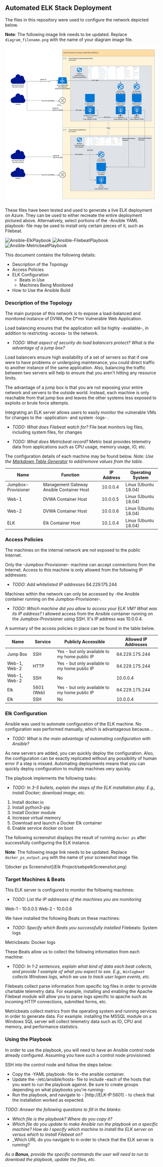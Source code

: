 ## Automated ELK Stack Deployment

The files in this repository were used to configure the network depicted below.

**Note**: The following image link needs to be updated. Replace `diagram_filename.png` with the name of your diagram image file.  

![Unit13-ElkDiagram](Diagrams/13-ElkDiagram.png)

These files have been tested and used to generate a live ELK deployment on Azure. They can be used to either recreate the entire deployment pictured above. Alternatively, select portions of the -Ansible YAML playbook- file may be used to install only certain pieces of it, such as Filebeat.

![Ansible-ElkPlaybook](Ansible/install-elk.yml)
![Ansible-FilebeatPlaybook](Ansible/filebeat-playbook.yml)
![Ansible-MetricbeatPlaybook](Ansible/metricbeat-playbook.yml)

This document contains the following details:
- Description of the Topology
- Access Policies
- ELK Configuration
  - Beats in Use
  - Machines Being Monitored
- How to Use the Ansible Build


### Description of the Topology

The main purpose of this network is to expose a load-balanced and monitored instance of DVWA, the D*mn Vulnerable Web Application.

Load balancing ensures that the application will be highly -available-, in addition to restricting -access- to the network.
- _TODO: What aspect of security do load balancers protect? What is the advantage of a jump box?_

Load balancers ensure high availability of a set of servers so that if one were to have problems or undergoing maintenance, you could direct
traffic to another instance of the same application. Also, balancing the traffic between two servers will help to ensure that you aren't hitting 
any resource limits. 

The advantage of a jump box is that you are not exposing your entire network and servers to the outside world. Instead, each machine is only reachable 
from that jump box and leaves the other systems less exposed to exploits or brute force attempts.

Integrating an ELK server allows users to easily monitor the vulnerable VMs for changes to the -application- and system -logs- .
- _TODO: What does Filebeat watch for?_
File beat monitors log files, including system files, for changes

- _TODO: What does Metricbeat record?_
Metric beat provides telemetry data from applications such as CPU usage, memory usage, IO, etc.

The configuration details of each machine may be found below.
_Note: Use the [Markdown Table Generator](http://www.tablesgenerator.com/markdown_tables) to add/remove values from the table_.

| Name                | Function                                  | IP Address | Operating System      |
|---------------------|-------------------------------------------|------------|-----------------------|
| Jumpbox-Provisioner | Management Gateway Ansible Container Host | 10.0.0.4   | Linux (Ubuntu 18.04)  |
| Web-1               | DVWA Container Host                       | 10.0.0.5   | Linux (Ubuntu 18.04)  |
| Web-2               | DVWA Container Host                       | 10.0.0.6   | Linux (Ubuntu 18.04)  |
| ELK                 | Elk Container Host                        | 10.1.0.4   | Linux (Ubuntu 18.04)  |

### Access Policies

The machines on the internal network are not exposed to the public Internet. 

Only the -Jumpbox-Provisioner- machine can accept connections from the Internet. Access to this machine is only allowed from the following IP addresses:
- _TODO: Add whitelisted IP addresses_
64.229.175.244

Machines within the network can only be accessed by -the Ansible container running on the Jumpbox-Provisioner-.
- _TODO: Which machine did you allow to access your ELK VM? What was its IP address?_
I allowed access from the Ansible container running on the Jumpbox-Provisioner using SSH. It's IP address was 10.0.0.4.

A summary of the access policies in place can be found in the table below.

| Name         | Service    | Publicly Accessible                           | Allowed IP Addresses |
|--------------|------------|-----------------------------------------------|----------------------|
| Jump Box     | SSH        | Yes - but only available to my home public IP | 64.229.175.244       |
| Web-1, Web-2 | HTTP       | Yes - but only available to my home public IP | 64.229.175.244       |
| Web-1, Web-2 | SSH        | No                                            | 10.0.0.4             |
| Elk          | 5601 (Web) | Yes - but only available to my home public IP | 64.229.175.244       |
| Elk          | SSH        | No                                            | 10.0.0.4             |

### Elk Configuration

Ansible was used to automate configuration of the ELK machine. No configuration was performed manually, which is advantageous because...
- _TODO: What is the main advantage of automating configuration with Ansible?_

As new servers are added, you can quickly deploy the configuration. Also, the configuration can be exactly replicated without any possibility of human error
if a step is missed. Automating deployments means that you can quickly deploy configuration to multiple machines very quickly.

The playbook implements the following tasks:
- _TODO: In 3-5 bullets, explain the steps of the ELK installation play. E.g., install Docker; download image; etc._

1. Install docker.io
2. Install python3-pip
3. Install Docker module
4. Increase virtual memory
5. Download and launch a Docker Elk container
6. Enable service docker on boot

The following screenshot displays the result of running `docker ps` after successfully configuring the ELK instance.

**Note**: The following image link needs to be updated. Replace `docker_ps_output.png` with the name of your screenshot image file.  


![docker ps Screenshot](Elk Project/sebpelkScreenshot.png)

### Target Machines & Beats
This ELK server is configured to monitor the following machines:
- _TODO: List the IP addresses of the machines you are monitoring_

Web-1 - 10.0.0.5
Web-2 - 10.0.0.6

We have installed the following Beats on these machines:
- _TODO: Specify which Beats you successfully installed_
Filebeats:
System logs

Metricbeats:
Docker logs

These Beats allow us to collect the following information from each machine:
- _TODO: In 1-2 sentences, explain what kind of data each beat collects, and provide 1 example of what you expect to see. E.g., `Winlogbeat` collects Windows logs, which we use to track user logon events, etc._

Filebeats collect parse information from specific log files in order to provide chartable telemetry data. For example, installing and enabling the 
Apache Filebeat module will allow you to parse logs specific to apache such as incoming HTTP connections, submitted forms, etc.

Metricbeats collect metrics from the operating system and running services in order to generate data. For example. installing the MSSQL module 
on a Windows SQL server will collect telemetry data such as IO, CPU and memory, and performance statistics.


### Using the Playbook
In order to use the playbook, you will need to have an Ansible control node already configured. Assuming you have such a control node provisioned: 

SSH into the control node and follow the steps below:
- Copy the -YAML playbook- file to -the ansible container.
- Update the -/etc/ansible/hosts- file to include -each of the hosts that you want to run the playbook against. Be sure to create groups depending on what playbooks you're running-
- Run the playbook, and navigate to - [http://ELK-IP:5601] - to check that the installation worked as expected.

_TODO: Answer the following questions to fill in the blanks:_
- _Which file is the playbook? Where do you copy it?_
- _Which file do you update to make Ansible run the playbook on a specific machine? How do I specify which machine to install the ELK server on versus which to install Filebeat on?_
- _Which URL do you navigate to in order to check that the ELK server is running?

_As a **Bonus**, provide the specific commands the user will need to run to download the playbook, update the files, etc._

